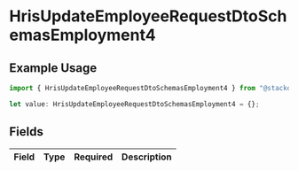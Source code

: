 # HrisUpdateEmployeeRequestDtoSchemasEmployment4

## Example Usage

```typescript
import { HrisUpdateEmployeeRequestDtoSchemasEmployment4 } from "@stackone/stackone-client-ts/sdk/models/shared";

let value: HrisUpdateEmployeeRequestDtoSchemasEmployment4 = {};
```

## Fields

| Field       | Type        | Required    | Description |
| ----------- | ----------- | ----------- | ----------- |